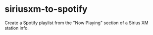 # siriusxm-to-spotify
Create a Spotify playlist from the "Now Playing" section of a Sirius XM station info.
